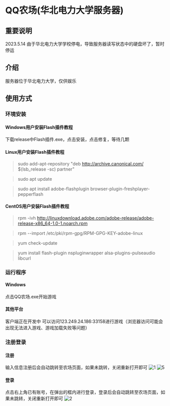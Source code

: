 # QQ农场(华北电力大学服务器)
## 重要说明

2023.5.14 由于华北电力大学学校停电，导致服务器读写状态中的硬盘坏了，暂时停运

## 介绍

服务器位于华北电力大学，仅供娱乐


## 使用方式

### 环境安装

#### Windows用户安装Flash插件教程
下载release中Flash插件.exe，点击安装，点击修复，等待几颗
#### Linux用户安装Flash插件教程
>sudo add-apt-repository "deb http://archive.canonical.com/ $(lsb_release -sc) partner"

>sudo apt update

>sudo apt install adobe-flashplugin browser-plugin-freshplayer-pepperflash
#### CentOS用户安装Flash插件教程
>rpm -ivh http://linuxdownload.adobe.com/adobe-release/adobe-release-x86_64-1.0-1.noarch.rpm

>rpm --import /etc/pki/rpm-gpg/RPM-GPG-KEY-adobe-linux

>yum check-update

>yum install flash-plugin nspluginwrapper alsa-plugins-pulseaudio libcurl

### 运行程序

#### Windows
点击QQ农场.exe开始游戏

#### 其他平台
客户端正在开发中
可以访问123.249.24.186:33158进行游戏（浏览器访问可能会出现无法进入游戏、游戏加载失败等问题）

### 注册登录
#### 注册
输入信息注册后会自动跳转至农场页面，如果未跳转，关闭重新打开即可
![1](https://user-images.githubusercontent.com/41410768/234941923-85aa5131-a02e-42df-87ed-381f823c4cc9.jpg)
![5](https://user-images.githubusercontent.com/41410768/234942298-be232ff7-02b3-4e17-ba39-f1b388c038f4.jpg)
#### 登录
点击右上角已有账号，在弹出的框内进行登录，登录后会自动跳转至农场页面，如果未跳转，关闭重新打开即可
![2](https://user-images.githubusercontent.com/41410768/234942480-52c46344-92e1-4a57-a831-eeaf679f7198.jpg)

